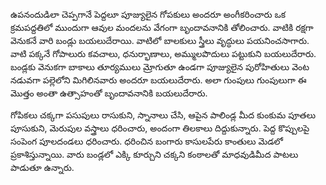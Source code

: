﻿ఉపనందుడిలా చెప్పగానే పెద్దలూ పూజ్యులైన గోపకులు అందరూ అంగీకరించారు ఒక క్రమపద్దతిలో ముందుగా ఆవుల మందలను వేగంగా బృందావనానికి తోలించారు. వాటికి రక్షగా వెనుకనే వారి బండ్లు బయలుదేరాయి. వాటిలో బాలకులు స్త్రీలు వృద్ధులు పయనించసాగారు. వాటి పక్కనే గోపాలురు కవచాలు, ధనుర్భాణాలు, అమ్ములపొదులు పట్టుకుని బయలుదేరారు. బండ్లకు వెనుకగా బాకాలు తూర్యములు మ్రోగుతూ ఉండగా పూజ్యులైన పురోహితులు వెంట నడువగా పల్లెలోని మిగిలినవారు అందరూ బయలుదేరారు. అలా గుంపులు గుంపులుగా ఈ మొత్తం అంతా ఉత్సాహంతో బృందావనానికి బయలుదేరారు. 

గోపికలు చక్కగా పసుపులు రాసుకుని, స్నానాలు చేసి, ఆపైన పాలిండ్ల మీద కుంకుమ పూతలు పూసుకుని, మెరుపుల వస్త్రాలు ధరించారు, అందంగా తిలకాలు దిద్దుకున్నారు. పెద్ద కొప్పులపై సంపెంగ పూలదండలు ధరించారు. ధరించిన బంగారు కాసులపేరు కాంతులు మెడలో ప్రకాశిస్తున్నాయి. వారు బండ్లలో ఎక్కి కూర్చుని చక్కని కంఠాలతో మాధవుడిమీద పాటలు పాడుతూ ఉన్నారు. 

